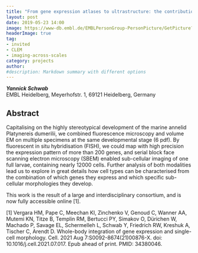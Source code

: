 ```yaml
---
title: "From gene expression atlases to ultrastructure: the contribution of multimodal imaging to study specific cell types in multicellular organisms"
layout: post
date: 2019-05-23 14:00
image: https://www-db.embl.de/EMBLPersonGroup-PersonPicture/GetPicture?ID=CP-60016118.jpg
headerImage: true
tag:
- invited
- CLEM
- imaging-across-scales
category: projects
author:
#description: Markdown summary with different options
---
```


_**Yannick Schwab**_<br/>
EMBL Heidelberg, Meyerhofstr. 1, 69121 Heidelberg, Germany<br/>

## Abstract

Capitalising on the highly stereotypical development of the marine annelid Platynereis dumerilii, we combined fluorescence microscopy and volume EM on multiple specimens at the same developmental stage (6 pdf). By fluorescent in situ hybridisation (FISH), we could map with high precision the expression pattern of more than 200 genes, and serial block face scanning electron microscopy (SBEM) enabled sub-cellular imaging of one full larvae, containing nearly 12000 cells. Further analysis of both modalities lead us to explore in great details how cell types can be characterised from the combination of which genes they express and which specific sub-cellular morphologies they develop.

This work is the result of a large and interdisciplinary consortium, and is now fully accessible online [1].

[1] Vergara HM, Pape C, Meechan KI, Zinchenko V, Genoud C, Wanner AA, Mutemi KN, Titze B, Templin RM, Bertucci PY, Simakov O, Dürichen W, Machado P, Savage EL, Schermelleh L, Schwab Y, Friedrich RW, Kreshuk A, Tischer C, Arendt D. Whole-body integration of gene expression and single-cell morphology. Cell. 2021 Aug 7:S0092-8674(21)00876-X. doi: 10.1016/j.cell.2021.07.017. Epub ahead of print. PMID: 34380046.<br/>
